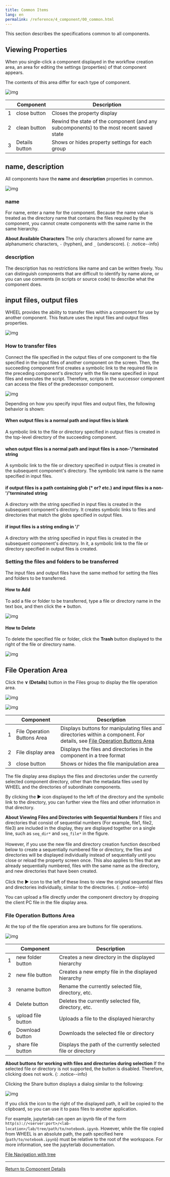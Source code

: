 ```yaml
---
title: Common Items
lang: en
permalink: /reference/4_component/00_common.html
---
```

This section describes the specifications common to all components.

## Viewing Properties
When you single-click a component displayed in the workflow creation area, an area for editing the settings (properties) of that component appears.

The contents of this area differ for each type of component.

![img](./img/component_property.png "component_property")

|| Component | Description |
|----------|----------|---------------------------------|
|1|close button   | Closes the property display |
|2|clean button   | Rewind the state of the component (and any subcomponents) to the most recent saved state |
|3| Details button | Shows or hides property settings for each group |


## name, description
All components have the __name__ and __description__ properties in common.

![img](./img/name_description.png "name_and_description")

### name
For name, enter a name for the component.
Because the name value is treated as the directory name that contains the files required by the component, you cannot create components with the same name in the same hierarchy.

__About Available Characters__
The only characters allowed for name are alphanumeric characters, `-` (hyphen), and `_` (underscore).
{: .notice--info}

### description
The description has no restrictions like name and can be written freely.
You can distinguish components that are difficult to identify by name alone, or you can use comments (in scripts or source code) to describe what the component does.


## input files, output files
WHEEL provides the ability to transfer files within a component for use by another component.
This feature uses the input files and output files properties.

![img](./img/input_output_files.png "inputFiles_outputFiles")

### How to transfer files
Connect the file specified in the output files of one component to the file specified in the input files of another component on the screen.
Then, the succeeding component first creates a symbolic link to the required file in the preceding component's directory with the file name specified in input files and executes the script.
Therefore, scripts in the successor component can access the files of the predecessor component.

![img](./img/input_output_connect.png "connected input and output file")

Depending on how you specify input files and output files, the following behavior is shown:

#### When output files is a normal path and input files is blank
A symbolic link to the file or directory specified in output files is created in the top-level directory of the succeeding component.

#### when output files is a normal path and input files is a non-'/'terminated string
A symbolic link to the file or directory specified in output files is created in the subsequent component's directory.
The symbolic link name is the name specified in input files.

#### if output files is a path containing glob (\* or\? etc.) and input files is a non-'/'terminated string
A directory with the string specified in input files is created in the subsequent component's directory.
It creates symbolic links to files and directories that match the globs specified in output files.

#### if input files is a string ending in '/'
A directory with the string specified in input files is created in the subsequent component's directory.
In it, a symbolic link to the file or directory specified in output files is created.


### Setting the files and folders to be transferred
The input files and output files have the same method for setting the files and folders to be transferred.

#### How to Add
To add a file or folder to be transferred, type a file or directory name in the text box, and then click the __+__ button.

![img](./img/add_file.png "add element")

#### How to Delete
To delete the specified file or folder, click the __Trash__ button displayed to the right of the file or directory name.

![img](./img/delete_file.png "delete element")

## File Operation Area
Click the __∨ (Details)__ button in the Files group to display the file operation area.

![img](./img/open_files_erea.png "open files erea")

![img](./img/file_area.png "file area")

|| Component | Description |
|----------|----------|---------------------------------|
|1| File Operation Buttons Area | Displays buttons for manipulating files and directories within a component. For details, see [File Operation Buttons Area](#file-operation-buttons-area) |
|2| File display area      | Displays the files and directories in the component in a tree format |
|3|close button            | Shows or hides the file manipulation area |

The file display area displays the files and directories under the currently selected component directory, other than the metadata files used by WHEEL and the directories of subordinate components.

By clicking the ▶ icon displayed to the left of the directory and the symbolic link to the directory, you can further view the files and other information in that directory.

__About Viewing Files and Directories with Sequential Numbers__
If files and directories that consist of sequential numbers (For example, file1, file2, file3) are included in the display, they are displayed together on a single line, such as `seq_dir*` and `seq_file*` in the figure.<br/><br/>
However, if you use the new file and directory creation function described below to create a sequentially numbered file or directory, the files and directories will be displayed individually instead of sequentially until you close or reload the property screen once.
This also applies to files that are already sequentially numbered, files with the same name as the directory, and new directories that have been created. <br/><br/>
Click the ▶ icon to the left of these lines to view the original sequential files and directories individually, similar to the directories.
{: .notice--info}

You can upload a file directly under the component directory by dropping the client PC file in the file display area.

### File Operation Buttons Area
At the top of the file operation area are buttons for file operations.

![img](./img/file_area_button.png "file area button")

|| Component | Description |
|----------|----------|---------------------------------|
|1|new folder button | Creates a new directory in the displayed hierarchy |
|2|new file button | Creates a new empty file in the displayed hierarchy |
|3|rename button | Rename the currently selected file, directory, etc. |
|4| Delete button | Deletes the currently selected file, directory, etc. |
|5|upload file button | Uploads a file to the displayed hierarchy |
|6| Download button | Downloads the selected file or directory |
|7|share file button | Displays the path of the currently selected file or directory |

__About buttons for working with files and directories during selection__
If the selected file or directory is not supported, the button is disabled.
Therefore, clicking does not work.
{: .notice--info}

Clicking the Share button displays a dialog similar to the following:

![img](./img/share_file.png "share file dialogue")

If you click the icon to the right of the displayed path, it will be copied to the clipboard, so you can use it to pass files to another application.

For example, jupyterlab can open an ipynb file of the form `http(s)://<server:port>/<lab-location>/lab/tree/path/to/notebook.ipynb`.
However, while the file copied from WHEEL is an absolute path, the path specified here (`path/to/notebook.ipynb`) must be relative to the root of the workspace.
For more information, see the jupyterlab documentation.

[File Navigation with tree](https://jupyterlab.readthedocs.io/en/stable/user/urls.html)


--------
[Return to Component Details]({{site.baseurl}}/reference/4_component/)
